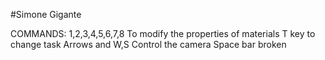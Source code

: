 #Simone Gigante 

COMMANDS:
1,2,3,4,5,6,7,8 To modify the properties of materials
T key to change task
Arrows and W,S Control the camera
Space bar broken
